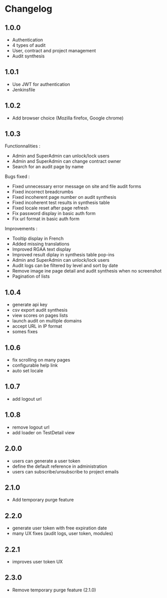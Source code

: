 # Changelog
## 1.0.0
- Authentication
- 4 types of audit
- User, contract and project management
- Audit synthesis

## 1.0.1
- Use JWT for authentication
- Jenkinsfile

## 1.0.2
- Add browser choice (Mozilla firefox, Google chrome)

## 1.0.3
Functionnalities :
- Admin and SuperAdmin can unlock/lock users
- Admin and SuperAdmin can change contract owner
- Search for an audit page by name

Bugs fixed :
- Fixed unnecessary error message on site and file audit forms
- Fixed incorrect breadcrumbs
- Fixed incoherent page number on audit synthesis
- Fixed incoherent test results in synthesis table
- Fixed locale reset after page refresh
- Fix password display in basic auth form
- Fix url format in basic auth form

Improvements :
- Tooltip display in French
- Added missing translations
- Improved RGAA text display
- Improved result diplay in synthesis table pop-ins
- Admin and SuperAdmin can unlock/lock users
- Audit logs can be filtered by level and sort by date
- Remove image ine page detail and audit synthesis when no screenshot
- Pagination of lists

## 1.0.4
- generate api key
- csv export audit synthesis
- view scores on pages lists
- launch audit on multiple domains
- accept URL in IP format
- somes fixes

## 1.0.6
- fix scrolling on many pages
- configurable help link
- auto set locale

## 1.0.7
- add logout url

## 1.0.8
- remove logout url
- add loader on TestDetail view

## 2.0.0
- users can generate a user token
- define the default reference in administration
- users can subscribe/unsubscribe to project emails

## 2.1.0
- Add temporary purge feature

## 2.2.0
- generate user token with free expiration date
- many UX fixes (audit logs, user token, modules)

## 2.2.1
- improves user token UX

## 2.3.0
- Remove temporary purge feature (2.1.0)
